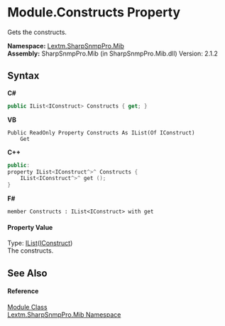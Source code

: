 # Module.Constructs Property 
 

Gets the constructs.

**Namespace:**&nbsp;<a href="N_Lextm_SharpSnmpPro_Mib">Lextm.SharpSnmpPro.Mib</a><br />**Assembly:**&nbsp;SharpSnmpPro.Mib (in SharpSnmpPro.Mib.dll) Version: 2.1.2

## Syntax

**C#**<br />
``` C#
public IList<IConstruct> Constructs { get; }
```

**VB**<br />
``` VB
Public ReadOnly Property Constructs As IList(Of IConstruct)
	Get
```

**C++**<br />
``` C++
public:
property IList<IConstruct^>^ Constructs {
	IList<IConstruct^>^ get ();
}
```

**F#**<br />
``` F#
member Constructs : IList<IConstruct> with get

```


#### Property Value
Type: <a href="https://docs.microsoft.com/dotnet/api/system.collections.generic.ilist-1" target="_blank" rel="noopener noreferrer">IList</a>(<a href="T_Lextm_SharpSnmpPro_Mib_IConstruct">IConstruct</a>)<br />The constructs.

## See Also


#### Reference
<a href="T_Lextm_SharpSnmpPro_Mib_Module">Module Class</a><br /><a href="N_Lextm_SharpSnmpPro_Mib">Lextm.SharpSnmpPro.Mib Namespace</a><br />
